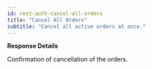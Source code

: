 ```yaml
---
id: rest-auth-cancel-all-orders
title: "Cancel All Orders"
subtitle: "Cancel all active orders at once."
---
```


**Response Details**

Confirmation of cancellation of the orders.
